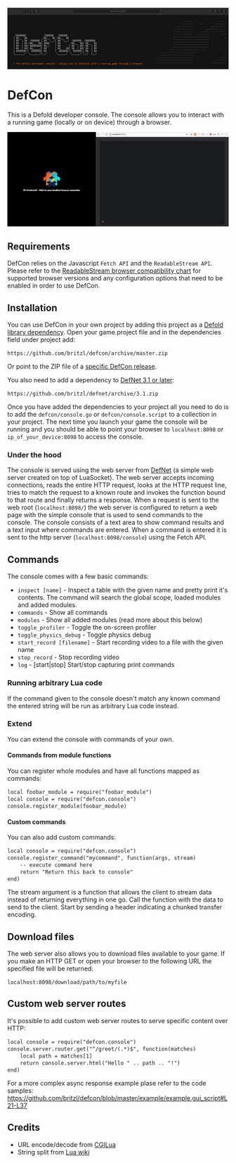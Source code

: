![](docs/logo.png)

# DefCon
This is a Defold developer console. The console allows you to interact with a running game (locally or on device) through a browser.

![docs/console.gif](docs/console.gif)

## Requirements
DefCon relies on the Javascript `Fetch API` and the `ReadableStream API`. Please refer to the [ReadableStream browser compatibility chart](https://developer.mozilla.org/en-US/docs/Web/API/ReadableStream#Browser_compatibility) for supported browser versions and any configuration options that need to be enabled in order to use DefCon.

## Installation
You can use DefCon in your own project by adding this project as a [Defold library dependency](http://www.defold.com/manuals/libraries/). Open your game.project file and in the dependencies field under project add:

	https://github.com/britzl/defcon/archive/master.zip

Or point to the ZIP file of a [specific DefCon release](https://github.com/britzl/defcon/releases).

You also need to add a dependency to [DefNet 3.1 or later](https://github.com/britzl/defnet):

	https://github.com/britzl/defnet/archive/3.1.zip

Once you have added the dependencies to your project all you need to do is to add the `defcon/console.go` or `defcon/console.script` to a collection in your project. The next time you launch your game the console will be running and you should be able to point your browser to `localhost:8098` or `ip_of_your_device:8098` to access the console.

### Under the hood
The console is served using the web server from [DefNet](https://github.com/britzl/defnet/blob/master/defnet/http_server.lua) (a simple web server created on top of LuaSocket). The web server accepts incoming connections, reads the entire HTTP request, looks at the HTTP request line, tries to match the request to a known route and invokes the function bound to that route and finally returns a response. When a request is sent to the web root (`localhost:8098/`) the web server is configured to return a web page with the simple console that is used to send commands to the console. The console consists of a text area to show command results and a text input where commands are entered. When a command is entered it is sent to the http server (`localhost:8098/console`) using the Fetch API.

## Commands
The console comes with a few basic commands:

* `inspect [name]` - Inspect a table with the given name and pretty print it's contents. The command will search the global scope, loaded modules and added modules.
* `commands` - Show all commands
* `modules` - Show all added modules (read more about this below)
* `toggle_profiler` - Toggle the on-screen profiler
* `toggle_physics_debug` - Toggle physics debug
* `start_record [filename]` - Start recording video to a file with the given name
* `stop_record` - Stop recording video
* `log` - [start|stop] Start/stop capturing print commands

### Running arbitrary Lua code
If the command given to the console doesn't match any known command the entered string will be run as arbitrary Lua code instead.

### Extend
You can extend the console with commands of your own.

#### Commands from module functions
You can register whole modules and have all functions mapped as commands:

```
local foobar_module = require("foobar_module")
local console = require("defcon.console")
console.register_module(foobar_module)
```

#### Custom commands
You can also add custom commands:

```
local console = require("defcon.console")
console.register_command("mycommand", function(args, stream)
	-- execute command here
	return "Return this back to console"
end)
```

The stream argument is a function that allows the client to stream data instead of returning everything in one go. Call the function with the data to send to the client. Start by sending a header indicating a chunked transfer encoding.

## Download files
The web server also allows you to download files available to your game. If you make an HTTP GET or open your browser to the following URL the specified file will be returned:

```
localhost:8098/download/path/to/myfile
```

## Custom web server routes
It's possible to add custom web server routes to serve specific content over HTTP:

```
local console = require("defcon.console")
console.server.router.get("^/greet/(.*)$", function(matches)
	local path = matches[1]
	return console.server.html("Hello " .. path .. "!")
end)
```

For a more complex async response example plase refer to the code samples: https://github.com/britzl/defcon/blob/master/example/example.gui_script#L21-L37

## Credits
* URL encode/decode from [CGILua](https://github.com/keplerproject/cgilua/blob/master/src/cgilua/urlcode.lua)
* String split from [Lua wiki](http://lua-users.org/wiki/SplitJoin)
